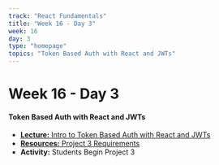 ```yaml
---
track: "React Fundamentals"
title: "Week 16 - Day 3"
week: 16
day: 3
type: "homepage"
topics: "Token Based Auth with React and JWTs"
---
```



# Week 16 - Day 3

#### Token Based Auth with React and JWTs
- [**Lecture:** Intro to Token Based Auth with React and JWTs](/react-fundamentals/week-16/day-3/lecture-materials/token-based-auth-with-react-and-jwts)
- [**Resources:** Project 3 Requirements](/unit-projects/unit-three-project-requirements/)
- **Activity:** Students Begin Project 3
